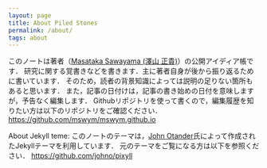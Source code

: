 ```yaml
---
layout: page
title: About Piled Stones
permalink: /about/
tags: about
---
```


このノートは著者（[Masataka Sawayama (澤山 正貴)](https://www.mswym.com/site/)）の公開アイディア帳です．
研究に関する覚書きなどを書きます．主に著者自身が後から振り返るために書いています．
そのため，読者の背景知識によっては説明の足りない箇所もあると思います．
また，記事の日付けは，記事の書き始めの日付を意味しますが，予告なく編集します．
Githubリポジトリを使って書くので，編集履歴を知りたい方は以下のリポジトリをご確認ください．
https://github.com/mswym/mswym.github.io

About Jekyll teme:
このノートのテーマは，[John Otander](https://johno.com/)氏によって作成されたJekyllテーマを利用しています．
元のテーマをご覧になる方は以下を参照ください．
https://github.com/johno/pixyll
